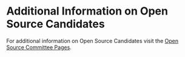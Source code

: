 # Additional Information on Open Source Candidates

For additional information on Open Source Candidates visit the [Open Source Committee Pages](https://committees.docs.intersectmbo.org/v/intersect-open-source-committee/about/readme/open-source-committee-nominees).
